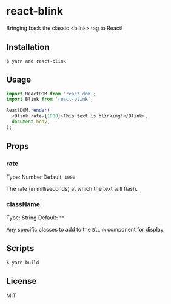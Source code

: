 # react-blink
Bringing back the classic &lt;blink&gt; tag to React!

## Installation

```
$ yarn add react-blink
```

## Usage

```javascript
import ReactDOM from 'react-dom';
import Blink from 'react-blink';

ReactDOM.render(
  <Blink rate={1000}>This text is blinking!</Blink>,
  document.body,
);
```

## Props

### rate

Type: Number
Default: `1000`

The rate (in milliseconds) at which the text will flash.

### className

Type: String
Default: `""`

Any specific classes to add to the `Blink` component for display.

## Scripts

```
$ yarn build
```

## License

MIT
